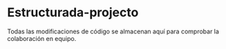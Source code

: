 # Estructurada-projecto
Todas las modificaciones de código se almacenan aquí para comprobar la colaboración en equipo.

